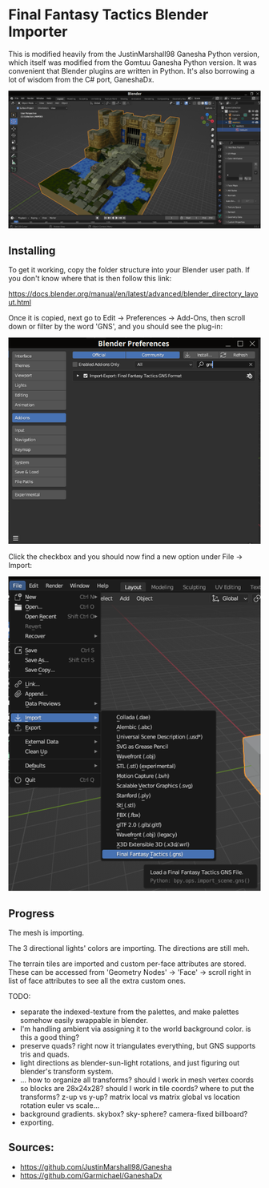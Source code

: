 # Final Fantasy Tactics Blender Importer

This is modified heavily from the JustinMarshall98 Ganesha Python version, which itself was modified from the Gomtuu Ganesha Python version.
It was convenient that Blender plugins are written in Python.
It's also borrowing a lot of wisdom from the C# port, GaneshaDx.

![example](ex3.png)

## Installing

To get it working, copy the folder structure into your Blender user path.
If you don't know where that is then follow this link:

https://docs.blender.org/manual/en/latest/advanced/blender_directory_layout.html

Once it is copied, next go to Edit -> Preferences -> Add-Ons, then scroll down or filter by the word 'GNS', and you should see the plug-in:

![step 1](ex1.png)

Click the checkbox and you should now find a new option under File -> Import:

![step 2](ex2.png)

## Progress

The mesh is importing.

The 3 directional lights' colors are importing.
The directions are still meh.

The terrain tiles are imported and custom per-face attributes are stored.  These can be accessed from 'Geometry Nodes' -> 'Face' -> scroll right in list of face attributes to see all the extra custom ones.

TODO:
- separate the indexed-texture from the palettes, and make palettes somehow easily swappable in blender.
- I'm handling ambient via assigning it to the world background color.  is this a good thing?
- preserve quads? right now it triangulates everything, but GNS supports tris and quads.
- light directions as blender-sun-light rotations, and just figuring out blender's transform system.
- ... how to organize all transforms?  should I work in mesh vertex coords so blocks are 28x24x28?  should I work in tile coords?  where to put the transforms?  z-up vs y-up?  matrix local vs matrix global vs location rotation euler vs scale...
- background gradients.  skybox?  sky-sphere?  camera-fixed billboard?
- exporting.

## Sources:

- https://github.com/JustinMarshall98/Ganesha
- https://github.com/Garmichael/GaneshaDx
